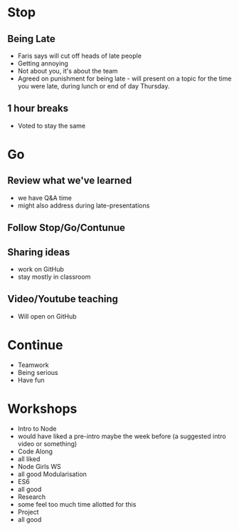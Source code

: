 # Stop 
## Being Late
* Faris says will cut off heads of late people
* Getting annoying
* Not about you, it's about the team
* Agreed on punishment for being late - will present on a topic for the time you were late, during lunch or end of day Thursday.

## 1 hour breaks
* Voted to stay the same

# Go
## Review what we've learned
* we have Q&A time
* might also address during late-presentations
## Follow Stop/Go/Contunue
## Sharing ideas
* work on GitHub
* stay mostly in classroom

## Video/Youtube teaching
* Will open on GitHub

# Continue
* Teamwork
* Being serious
* Have fun

# Workshops
* Intro to Node
 * would have liked a pre-intro maybe the week before (a suggested intro video or something)
* Code Along
 * all liked
* Node Girls WS
 * all good
Modularisation
* ES6
 * all good
* Research
 * some feel too much time allotted for this
* Project
 * all good
